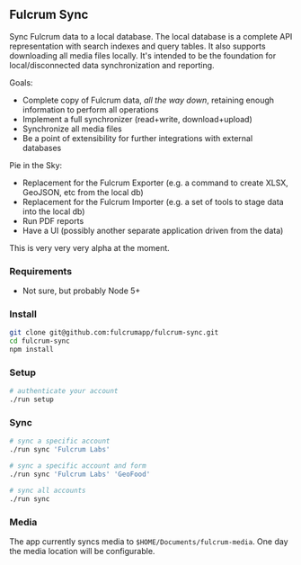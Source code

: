 ## Fulcrum Sync

Sync Fulcrum data to a local database. The local database is a complete API representation with search indexes and
query tables. It also supports downloading all media files locally. It's intended to be the foundation for local/disconnected data synchronization and reporting.

Goals:

* Complete copy of Fulcrum data, _all the way down_, retaining enough information to perform all operations
* Implement a full synchronizer (read+write, download+upload)
* Synchronize all media files
* Be a point of extensibility for further integrations with external databases

Pie in the Sky:

* Replacement for the Fulcrum Exporter (e.g. a command to create XLSX, GeoJSON, etc from the local db)
* Replacement for the Fulcrum Importer (e.g. a set of tools to stage data into the local db)
* Run PDF reports
* Have a UI (possibly another separate application driven from the data)

This is very very very alpha at the moment.

### Requirements

* Not sure, but probably Node 5+

### Install

```sh
git clone git@github.com:fulcrumapp/fulcrum-sync.git
cd fulcrum-sync
npm install
```

### Setup

```sh
# authenticate your account
./run setup
```

### Sync

```sh
# sync a specific account
./run sync 'Fulcrum Labs'

# sync a specific account and form
./run sync 'Fulcrum Labs' 'GeoFood'

# sync all accounts
./run sync
```

### Media

The app currently syncs media to `$HOME/Documents/fulcrum-media`. One day the media location will be configurable.
